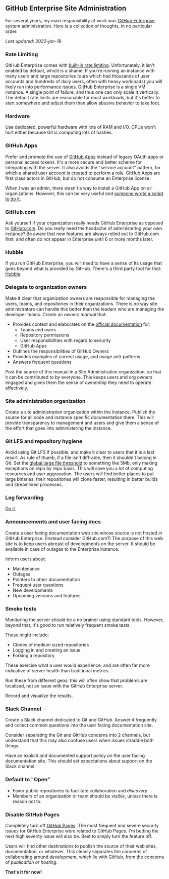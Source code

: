 ## GitHub Enterprise Site Administration

For several years, my main responsibility at work was [GitHub Enterprise][enterprise] system administration.
Here is a collection of thoughts, in no particular order.

_Last updated: 2022-jan-19_

### Rate Limiting

GitHub Enterprise comes with [built-in rate limiting][rate-limiting].
Unfortunately, it isn't enabled by default, which is a shame.
If you're running an instance with many users and large repositories (ours which had thousands of user accounts and hundreds of daily users, often with heavy workloads) you will likely run into performance issues. 
GitHub Enterprise is a single VM instance.
A single point of failure, and thus one can only scale it vertically.
The default rate limits are reasonable for most workloads, but it's better to start somewhere and adjust them than allow abusive behavior to take foot.

### Hardware

Use dedicated, powerful hardware with lots of RAM and I/O.
CPUs won't hurt either because Git is computing lots of hashes.

### GitHub Apps

Prefer and promote the use of [GitHub Apps][github-apps] instead of legacy OAuth apps or personal access tokens.
It's a more secure and better scheme for integrating with the server.
It also avoids the "service account" pattern, for which a shared user account is created to perform a role.
GitHub Apps are first class actors in GitHub, but do not consume an Enterprise license.

When I was an admin, there wasn't a way to install a GitHub App on all organizations.
However, this can be very useful and [someone wrote a script to do it][appscript].

### GitHub.com

Ask yourself if your organization really needs GitHub Enterprise as opposed to [GitHub.com][dotcom].
Do you really need the headache of administering your own instance?
Be aware that new features are always rolled out to GitHub.com first, and often do not appear in Enterprise until 6 or more months later.

### Hubble

If you run GitHub Enterprise, you will need to have a sense of its usage that goes beyond what is provided by GitHub.
There's a third party tool for that: [Hubble][hubble].

### Delegate to organization owners

Make it clear that organization owners are responsible for managing the users, teams, and repositories in their organizations.
There is no way site administrators can handle this better than the leaders who are managing the developer teams.
Create an _owners manual_ that:

- Provides context and elaborates on the [official documentation][docs] for:
    - Teams and users
    - Repository permissions
    - User responsibilities with regard to security
    - GitHub Apps
- Outlines the responsibilities of GitHub Owners
- Provides examples of correct usage, and usage anti-patterns
- Answers frequent questions

Post the source of this manual in a Site Administration organization, so that it can be contributed to by everyone.
This keeps users and org owners engaged and gives them the sense of ownership they need to operate effectively.

### Site administration organization

Create a site administration organization within the instance.
Publish the source for all code and instance specific documentation there.
This will provide transparency to management and users and give them a sense of the effort that goes into administering the instance.

### Git LFS and repository hygiene

Avoid using Git LFS if possible, and make it clear to users that it is a last resort.
As rule of thumb, if a file isn't diff-able, then it shouldn't belong in Git.
Set the [global large file threshold][push-limits] to something like 5Mb, only making exceptions on repo by repo basis.
This will save you a lot of computing resources and user aggravation.
The users will find better places to put large binaries, their repositories will clone faster, resulting in better builds and streamlined processes.

### Log forwarding

[Do it][logforwarding].

### Announcements and user facing docs

Create a user facing documentation web site whose source is not hosted in GitHub Enterprise.
(Instead consider GitHub.com?)
The purpose of this web site is to keep users abreast of developments on the server.
It should be available in case of outages to the Enterprise instance.

Inform users about:

- Maintenance
- Outages
- Pointers to other documentation
- Frequent user questions
- New developments
- Upcoming versions and features

### Smoke tests

Monitoring the server should be a no brainer using standard tools.
However, beyond that, it's good to run relatively frequent smoke tests.

These might include:

- Clones of medium sized repositories
- Logging in and creating an issue
- Forking a repository

These exercise what a user would experience, and are often far more indicative of server health than traditional metrics.

Run these from different geos: this will often show that problems are localized, not an issue with the GitHub Enterprise server.

Record and visualize the results.

### Slack Channel

Create a Slack channel dedicated to Git and GitHub.
Answer it frequently and collect common questions into the user facing documentation site.

Consider separating the Git and GitHub concerns into 2 channels, but understand that this may also confuse users when issues straddle both things.

Have an explicit and documented support policy on the user facing documentation site.
This should set expectations about support on the Slack channel.

### Default to "Open"

- Favor public repositories to facilitate collaboration and _discovery_.
- Members of an organization or team should be _visible_, unless there is reason not to.

### Disable GitHub Pages

Completely turn off [GitHub Pages][pages].
The most frequent and severe security issues for GitHub Enterprise were related to GitHub Pages.
I'm betting the next high severity issue will also be.
Best to simply turn the feature off.

Users will find other destinations to publish the source of their web sites, documentation, or whatever.
This cleanly separates the concerns of collaborating around _development_, which lie with GitHub, from the concerns of _publication or hosting_.

**That's it for now!**

[dotcom]: https://github.com
[enterprise]: https://github.com/enterprise
[rate-limiting]: https://docs.github.com/en/enterprise-server@3.3/admin/configuration/configuring-your-enterprise/configuring-rate-limits
[github-apps]: https://docs.github.com/en/developers/apps/getting-started-with-apps/about-apps
[docs]: https://docs.github.com/en/enterprise-server@3.3
[push-limits]: https://docs.github.com/en/enterprise-server@3.1/admin/policies/enforcing-policies-for-your-enterprise/enforcing-repository-management-policies-in-your-enterprise#enforcing-a-policy-for-git-push-limits
[logforwarding]: https://docs.github.com/en/enterprise-server@3.3/admin/user-management/monitoring-activity-in-your-enterprise/log-forwarding
[pages]: https://docs.github.com/en/enterprise-server@3.3/pages/getting-started-with-github-pages/about-github-pages
[appscript]: https://gist.github.com/stoe/2eae33bd3d097a59b4a75e997a14c54d
[Hubble]: https://github.com/Autodesk/hubble